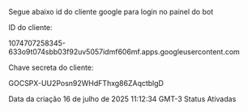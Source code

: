Segue abaixo id do cliente google para login no painel do bot

ID do cliente:

1074707258345-633o9t074sbb03f92uv5057idmf606mf.apps.googleusercontent.com

Chave secreta do cliente:

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

Data da criação
16 de julho de 2025 11:12:34 GMT-3
Status
Ativadas

